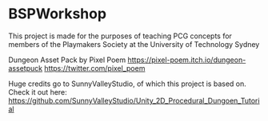 # BSPWorkshop
This project is made for the purposes of teaching PCG concepts for members of the Playmakers Society at the University of Technology Sydney

Dungeon Asset Pack by Pixel Poem
https://pixel-poem.itch.io/dungeon-assetpuck
https://twitter.com/pixel_poem

Huge credits go to SunnyValleyStudio, of which this project is based on. Check it out here: https://github.com/SunnyValleyStudio/Unity_2D_Procedural_Dungoen_Tutorial